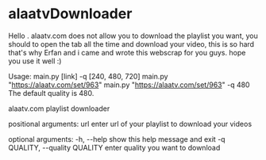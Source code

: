 # alaatvDownloader
Hello .
alaatv.com does not allow you to download the playlist you want,
you should to open the tab all the time and download your video, this is so hard
that's why Erfan and i came and wrote this webscrap for you guys.
hope you use it well :)

Usage:
    main.py [link] -q [240, 480, 720]
    main.py "https://alaatv.com/set/963"
    main.py "https://alaatv.com/set/963" -q 480
    The default quality is 480.
    
alaatv.com playlist downloader

positional arguments:
  url                   enter url of your playlist to download your
                        videos

optional arguments:
  -h, --help            show this help message and exit
  -q QUALITY, --quality QUALITY
                        enter quality you want to download

